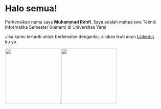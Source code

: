 # Halo semua! 

Perkenalkan nama saya **Muhammad Rohfi**.  Saya adalah mahasiswa Teknik Informatika Semester 6(enam) di Universitas Yarsi

Jika kamu tertarik untuk berkenalan denganku, silakan ikuti akun [Linkedin](https://www.linkedin.com/in/muhammad-rohfi-1ab71b222/) ku ya.

<p align="left">
<a href="https://github.com/gilangadhan">
  <img height="180em" src="https://github-readme-stats-eight-theta.vercel.app/api?username=rohfi&show_icons=true&theme=algolia&include_all_commits=true&count_private=true"/>
  <img height="180em" src="https://github-readme-stats-eight-theta.vercel.app/api/top-langs/?username=rohfi&layout=compact&langs_count=8&theme=algolia"/>
</a>
</p>
